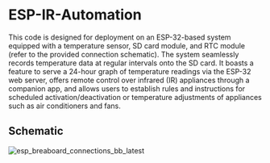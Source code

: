# ESP-IR-Automation

This code is designed for deployment on an ESP-32-based system equipped with a temperature sensor, SD card module, and RTC module (refer to the provided connection schematic). The system seamlessly records temperature data at regular intervals onto the SD card. It boasts a feature to serve a 24-hour graph of temperature readings via the ESP-32 web server, offers remote control over infrared (IR) appliances through a companion app, and allows users to establish rules and instructions for scheduled activation/deactivation or temperature adjustments of appliances such as air conditioners and fans.

## Schematic

![esp_breaboard_connections_bb_latest](https://github.com/Tombstone2K/ESP-IR-Automation/assets/74809929/c52c87e1-4b34-4f9d-9d66-2d2926f47925)
